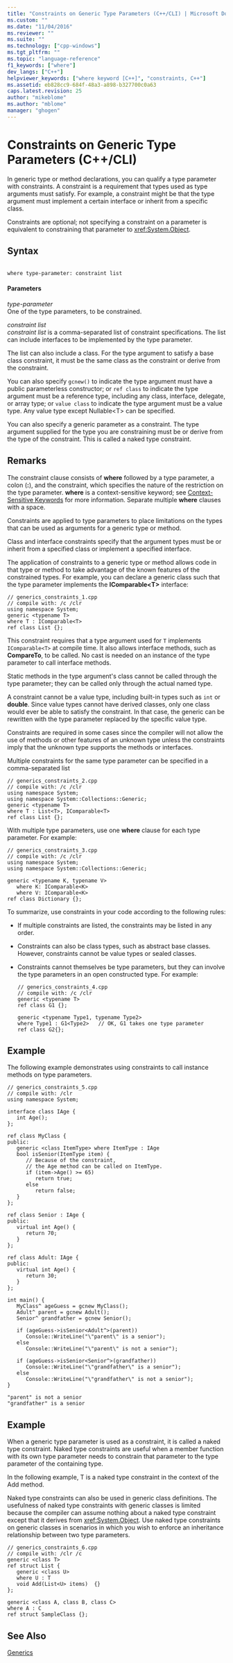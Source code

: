 ```yaml
---
title: "Constraints on Generic Type Parameters (C++/CLI) | Microsoft Docs"
ms.custom: ""
ms.date: "11/04/2016"
ms.reviewer: ""
ms.suite: ""
ms.technology: ["cpp-windows"]
ms.tgt_pltfrm: ""
ms.topic: "language-reference"
f1_keywords: ["where"]
dev_langs: ["C++"]
helpviewer_keywords: ["where keyword [C++]", "constraints, C++"]
ms.assetid: eb828cc9-684f-48a3-a898-b327700c0a63
caps.latest.revision: 25
author: "mikeblome"
ms.author: "mblome"
manager: "ghogen"
---
```

# Constraints on Generic Type Parameters (C++/CLI)
In generic type or method declarations, you can qualify a type parameter with constraints. A constraint is a requirement that types used as type arguments must satisfy. For example, a constraint might be that the type argument must implement a certain interface or inherit from a specific class.  
  
 Constraints are optional; not specifying a constraint on a parameter is equivalent to constraining that parameter to <xref:System.Object>.  
  
## Syntax  
  
```  
  
where type-parameter: constraint list  
```  
  
#### Parameters  
 *type-parameter*  
 One of the type parameters, to be constrained.  
  
 *constraint list*  
 *constraint list* is a comma-separated list of constraint specifications. The list can include interfaces to be implemented by the type parameter.  
  
 The list can also include a class. For the type argument to satisfy a base class constraint, it must be the same class as the constraint or derive from the constraint.  
  
 You can also specify `gcnew()` to indicate the type argument must have a public parameterless constructor; or `ref class` to indicate the type argument must be a reference type, including any class, interface, delegate, or array type; or `value class` to indicate the type argument must be a value type. Any value type except Nullable\<T> can be specified.  
  
 You can also specify a generic parameter as a constraint. The type argument supplied for the type you are constraining must be or derive from the type of the constraint. This is called a naked type constraint.  
  
## Remarks  
 The constraint clause consists of **where** followed by a type parameter, a colon (**:**), and the constraint, which specifies the nature of the restriction on the type parameter. **where** is a context-sensitive keyword; see [Context-Sensitive Keywords](../windows/context-sensitive-keywords-cpp-component-extensions.md) for more information. Separate multiple **where** clauses with a space.  
  
 Constraints are applied to type parameters to place limitations on the types that can be used as arguments for a generic type or method.  
  
 Class and interface constraints specify that the argument types must be or inherit from a specified class or implement a specified interface.  
  
 The application of constraints to a generic type or method allows code in that type or method to take advantage of the known features of the constrained types. For example, you can declare a generic class such that the type parameter implements the **IComparable\<T>** interface:  
  
```  
// generics_constraints_1.cpp  
// compile with: /c /clr  
using namespace System;  
generic <typename T>  
where T : IComparable<T>  
ref class List {};  
```  
  
 This constraint requires that a type argument used for `T` implements `IComparable<T>` at compile time. It also allows interface methods, such as **CompareTo**, to be called. No cast is needed on an instance of the type parameter to call interface methods.  
  
 Static methods in the type argument's class cannot be called through the type parameter; they can be called only through the actual named type.  
  
 A constraint cannot be a value type, including built-in types such as `int` or **double**. Since value types cannot have derived classes, only one class would ever be able to satisfy the constraint. In that case, the generic can be rewritten with the type parameter replaced by the specific value type.  
  
 Constraints are required in some cases since the compiler will not allow the use of methods or other features of an unknown type unless the constraints imply that the unknown type supports the methods or interfaces.  
  
 Multiple constraints for the same type parameter can be specified in a comma-separated list  
  
```  
// generics_constraints_2.cpp  
// compile with: /c /clr  
using namespace System;  
using namespace System::Collections::Generic;  
generic <typename T>  
where T : List<T>, IComparable<T>  
ref class List {};  
```  
  
 With multiple type parameters, use one **where** clause for each type parameter. For example:  
  
```  
// generics_constraints_3.cpp  
// compile with: /c /clr  
using namespace System;  
using namespace System::Collections::Generic;  
  
generic <typename K, typename V>  
   where K: IComparable<K>  
   where V: IComparable<K>  
ref class Dictionary {};  
```  
  
 To summarize, use constraints in your code according to the following rules:  
  
-   If multiple constraints are listed, the constraints may be listed in any order.  
  
-   Constraints can also be class types, such as abstract base classes. However, constraints cannot be value types or sealed classes.  
  
-   Constraints cannot themselves be type parameters, but they can involve the type parameters in an open constructed type. For example:  
  
    ```  
    // generics_constraints_4.cpp  
    // compile with: /c /clr  
    generic <typename T>  
    ref class G1 {};  
  
    generic <typename Type1, typename Type2>  
    where Type1 : G1<Type2>   // OK, G1 takes one type parameter  
    ref class G2{};  
    ```  
  
## Example  
 The following example demonstrates using constraints to call instance methods on type parameters.  
  
```  
// generics_constraints_5.cpp  
// compile with: /clr  
using namespace System;  
  
interface class IAge {  
   int Age();  
};  
  
ref class MyClass {  
public:  
   generic <class ItemType> where ItemType : IAge   
   bool isSenior(ItemType item) {  
      // Because of the constraint,  
      // the Age method can be called on ItemType.  
      if (item->Age() >= 65)   
         return true;  
      else  
         return false;  
   }  
};  
  
ref class Senior : IAge {  
public:  
   virtual int Age() {  
      return 70;  
   }  
};  
  
ref class Adult: IAge {  
public:  
   virtual int Age() {  
      return 30;  
   }  
};  
  
int main() {  
   MyClass^ ageGuess = gcnew MyClass();  
   Adult^ parent = gcnew Adult();  
   Senior^ grandfather = gcnew Senior();  
  
   if (ageGuess->isSenior<Adult^>(parent))  
      Console::WriteLine("\"parent\" is a senior");  
   else  
      Console::WriteLine("\"parent\" is not a senior");  
  
   if (ageGuess->isSenior<Senior^>(grandfather))  
      Console::WriteLine("\"grandfather\" is a senior");  
   else  
      Console::WriteLine("\"grandfather\" is not a senior");  
}  
```  
  
```Output  
"parent" is not a senior  
"grandfather" is a senior  
```  
  
## Example  
 When a generic type parameter is used as a constraint, it is called a naked type constraint. Naked type constraints are useful when a member function with its own type parameter needs to constrain that parameter to the type parameter of the containing type.  
  
 In the following example, T is a naked type constraint in the context of the Add method.  
  
 Naked type constraints can also be used in generic class definitions. The usefulness of naked type constraints with generic classes is limited because the compiler can assume nothing about a naked type constraint except that it derives from <xref:System.Object>. Use naked type constraints on generic classes in scenarios in which you wish to enforce an inheritance relationship between two type parameters.  
  
```  
// generics_constraints_6.cpp  
// compile with: /clr /c  
generic <class T>  
ref struct List {  
   generic <class U>  
   where U : T  
   void Add(List<U> items)  {}  
};  
  
generic <class A, class B, class C>  
where A : C  
ref struct SampleClass {};  
```  
  
## See Also  
 [Generics](../windows/generics-cpp-component-extensions.md)
